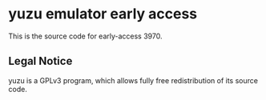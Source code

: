 yuzu emulator early access
=============

This is the source code for early-access 3970.

## Legal Notice

yuzu is a GPLv3 program, which allows fully free redistribution of its source code.